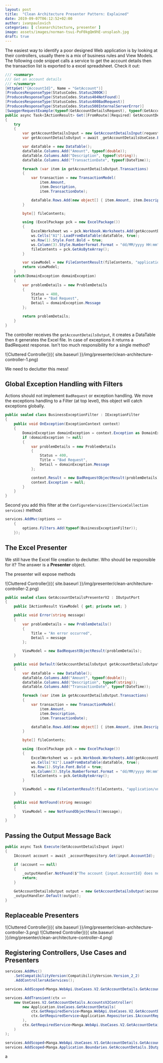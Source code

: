 ```yaml
---
layout: post
title:  "Clean Architecture Presenter Pattern: Explained"
date: 2019-09-07T06:12:52+02:00
author: ivanpaulovich
categories: [ cleanarchitecture, presenter ]
image: assets/images/norman-tsui-PoF0kgQm9hE-unsplash.jpg
draft: true
---
```

The easiest way to identify a poor designed Web application is by looking at their controllers, usually there is a mix of business rules and View Models.
The following code snippet calls a service to get the account details then the transaction list is exported to a excel spreadsheet. Check it out:

```c#
/// <summary>
/// Get an account details
/// </summary>
[HttpGet("{AccountId}", Name = "GetAccount")]
[ProducesResponseType(StatusCodes.Status200OK)]
[ProducesResponseType(StatusCodes.Status404NotFound)]
[ProducesResponseType(StatusCodes.Status400BadRequest)]
[ProducesResponseType(StatusCodes.Status500InternalServerError)]
[SwaggerRequestExample(typeof(GetAccountDetailsRequest), typeof(GetAccountDetailsRequestExample))]
public async Task<IActionResult> Get([FromRoute][Required] GetAccountDetailsRequest request)
{
    try
    {
        var getAccountDetailsInput = new GetAccountDetailsInput(request.AccountId);
        var getAccountDetailsOutput = await _getAccountDetailsUseCase.Execute(getAccountDetailsInput);

        var dataTable = new DataTable();
        dataTable.Columns.Add("Amount", typeof(double));
        dataTable.Columns.Add("Description", typeof(string));
        dataTable.Columns.Add("TransactionDate", typeof(DateTime));

        foreach (var item in getAccountDetailsOutput.Transactions)
        {
            var transaction = new TransactionModel(
                item.Amount,
                item.Description,
                item.TransactionDate);

            dataTable.Rows.Add(new object[] { item.Amount, item.Description, item.TransactionDate });
        }

        byte[] fileContents;

        using (ExcelPackage pck = new ExcelPackage())
        {
            ExcelWorksheet ws = pck.Workbook.Worksheets.Add(getAccountDetailsOutput.AccountId.ToString());
            ws.Cells["A1"].LoadFromDataTable(dataTable, true);
            ws.Row(1).Style.Font.Bold = true;
            ws.Column(3).Style.Numberformat.Format = "dd/MM/yyyy HH:mm";
            fileContents = pck.GetAsByteArray();
        }

        var viewModel = new FileContentResult(fileContents, "application/vnd.openxmlformats-officedocument.spreadsheetml.sheet");
        return viewModel;
    }
    catch(DomainException domainException)
    {
        var problemDetails = new ProblemDetails
        {
            Status = 400,
            Title = "Bad Request",
            Detail = domainException.Message
        };

        return problemDetails;
    }
}
```

The controller receives the `getAccountDetailsOutput`, it creates a DataTable then it generates the Excel file. In case of exceptions it returns a BadRequest response. Isn't too much responsibility for a single method?

![Cluttered Controller]({{ site.baseurl }}/img/presenter/clean-architecture-controller-1.png)

We need to declutter this mess!

## Global Exception Handling with Filters

Actions should not implement `BadRequest` or exception handling. We move the exceptions handling to a Filter (at top level), this object will catch exceptions globally.

```c#
public sealed class BusinessExceptionFilter : IExceptionFilter
{
    public void OnException(ExceptionContext context)
    {
        DomainException domainException = context.Exception as DomainException;
        if (domainException != null)
        {
            var problemDetails = new ProblemDetails
            {
                Status = 400,
                Title = "Bad Request",
                Detail = domainException.Message
            };

            context.Result = new BadRequestObjectResult(problemDetails);
            context.Exception = null;
        }
    }
}
```

Second you add this filter at the `ConfigureServices(IServiceCollection services)` method:

```c#
services.AddMvc(options =>
    {
        options.Filters.Add(typeof(BusinessExceptionFilter));
    });
```

## The Excel Presenter

We still have the Excel file creation to declutter. Who should be responsible for it? The answer is a **Presenter** object.

The presenter will expose methods 

![Cluttered Controller]({{ site.baseurl }}/img/presenter/clean-architecture-controller-2.png)

```c#
public sealed class GetAccountDetailsPresenterV2 : IOutputPort
{
    public IActionResult ViewModel { get; private set; }

    public void Error(string message)
    {
        var problemDetails = new ProblemDetails()
        {
            Title = "An error occurred",
            Detail = message
        };

        ViewModel = new BadRequestObjectResult(problemDetails);
    }

    public void Default(GetAccountDetailsOutput getAccountDetailsOutput)
    {
        var dataTable = new DataTable();
        dataTable.Columns.Add("Amount", typeof(double));
        dataTable.Columns.Add("Description", typeof(string));
        dataTable.Columns.Add("TransactionDate", typeof(DateTime));

        foreach (var item in getAccountDetailsOutput.Transactions)
        {
            var transaction = new TransactionModel(
                item.Amount,
                item.Description,
                item.TransactionDate);

            dataTable.Rows.Add(new object[] { item.Amount, item.Description, item.TransactionDate });
        }

        byte[] fileContents;

        using (ExcelPackage pck = new ExcelPackage())
        {
            ExcelWorksheet ws = pck.Workbook.Worksheets.Add(getAccountDetailsOutput.AccountId.ToString());
            ws.Cells["A1"].LoadFromDataTable(dataTable, true);
            ws.Row(1).Style.Font.Bold = true;
            ws.Column(3).Style.Numberformat.Format = "dd/MM/yyyy HH:mm";
            fileContents = pck.GetAsByteArray();
        }

        ViewModel = new FileContentResult(fileContents, "application/vnd.openxmlformats-officedocument.spreadsheetml.sheet");
    }

    public void NotFound(string message)
    {
        ViewModel = new NotFoundObjectResult(message);
    }
}
```

## Passing the Output Message Back

```c#
public async Task Execute(GetAccountDetailsInput input)
{
    IAccount account = await _accountRepository.Get(input.AccountId);

    if (account == null)
    {
        _outputHandler.NotFound($"The account {input.AccountId} does not exist or is not processed yet.");
        return;
    }

    GetAccountDetailsOutput output = new GetAccountDetailsOutput(account);
    _outputHandler.Default(output);
}
```

## Replaceable Presenters

![Cluttered Controller]({{ site.baseurl }}/img/presenter/clean-architecture-controller-3.png)
![Cluttered Controller]({{ site.baseurl }}/img/presenter/clean-architecture-controller-4.png)

## Registering Controllers, Use Cases and Presenters

```c#
services.AddMvc()
    .SetCompatibilityVersion(CompatibilityVersion.Version_2_2)
    .AddControllersAsServices();
```

```c#
services.AddScoped<Manga.WebApi.UseCases.V2.GetAccountDetails.GetAccountDetailsPresenterV2, Manga.WebApi.UseCases.V2.GetAccountDetails.GetAccountDetailsPresenterV2>();

services.AddTransient(ctx =>
    new UseCases.V2.GetAccountDetails.AccountsV2Controller(
        new Application.UseCases.GetAccountDetails(
            ctx.GetRequiredService<Manga.WebApi.UseCases.V2.GetAccountDetails.GetAccountDetailsPresenterV2>(),
            ctx.GetRequiredService<Application.Repositories.IAccountRepository>()
        ),
        ctx.GetRequiredService<Manga.WebApi.UseCases.V2.GetAccountDetails.GetAccountDetailsPresenterV2>()
    )
);
```

```c#
services.AddScoped<Manga.WebApi.UseCases.V1.GetAccountDetails.GetAccountDetailsPresenter, Manga.WebApi.UseCases.V1.GetAccountDetails.GetAccountDetailsPresenter>();
services.AddScoped<Manga.Application.Boundaries.GetAccountDetails.IOutputPort>(x => x.GetRequiredService<Manga.WebApi.UseCases.V1.GetAccountDetails.GetAccountDetailsPresenter>());
```
a
